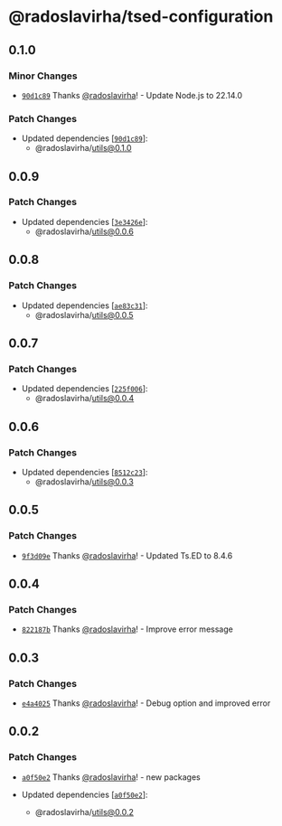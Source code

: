 # @radoslavirha/tsed-configuration

## 0.1.0

### Minor Changes

- [`90d1c89`](https://github.com/radoslavirha/toolkit-hub/commit/90d1c891af365e4b60d6ef6c50b0b96ba1296206) Thanks [@radoslavirha](https://github.com/radoslavirha)! - Update Node.js to 22.14.0

### Patch Changes

- Updated dependencies [[`90d1c89`](https://github.com/radoslavirha/toolkit-hub/commit/90d1c891af365e4b60d6ef6c50b0b96ba1296206)]:
  - @radoslavirha/utils@0.1.0

## 0.0.9

### Patch Changes

- Updated dependencies [[`3e3426e`](https://github.com/radoslavirha/toolkit-hub/commit/3e3426e9c1e24ce7c7434d3012b4f61ebd2a8562)]:
  - @radoslavirha/utils@0.0.6

## 0.0.8

### Patch Changes

- Updated dependencies [[`ae83c31`](https://github.com/radoslavirha/toolkit-hub/commit/ae83c315d49ea65e121841bc0a7e6b2bf3481c9c)]:
  - @radoslavirha/utils@0.0.5

## 0.0.7

### Patch Changes

- Updated dependencies [[`225f006`](https://github.com/radoslavirha/toolkit-hub/commit/225f00601852ac6e4fedfef036ed12665352f0c2)]:
  - @radoslavirha/utils@0.0.4

## 0.0.6

### Patch Changes

- Updated dependencies [[`8512c23`](https://github.com/radoslavirha/toolkit-hub/commit/8512c23b8ac5a9aae902a7ab9e0bd2421fa8998d)]:
  - @radoslavirha/utils@0.0.3

## 0.0.5

### Patch Changes

- [`9f3d09e`](https://github.com/radoslavirha/toolkit-hub/commit/9f3d09ef5b962331999fa469bc99b385b001d3d6) Thanks [@radoslavirha](https://github.com/radoslavirha)! - Updated Ts.ED to 8.4.6

## 0.0.4

### Patch Changes

- [`822187b`](https://github.com/radoslavirha/toolkit-hub/commit/822187badf3cdd0a7e1881a0ac4514006b530d3f) Thanks [@radoslavirha](https://github.com/radoslavirha)! - Improve error message

## 0.0.3

### Patch Changes

- [`e4a4025`](https://github.com/radoslavirha/toolkit-hub/commit/e4a4025ff0837da3fa0d27014127eba44304952f) Thanks [@radoslavirha](https://github.com/radoslavirha)! - Debug option and improved error

## 0.0.2

### Patch Changes

- [`a0f50e2`](https://github.com/radoslavirha/toolkit-hub/commit/a0f50e2a6505aabda26153b5e2f11d623fbb5952) Thanks [@radoslavirha](https://github.com/radoslavirha)! - new packages

- Updated dependencies [[`a0f50e2`](https://github.com/radoslavirha/toolkit-hub/commit/a0f50e2a6505aabda26153b5e2f11d623fbb5952)]:
  - @radoslavirha/utils@0.0.2

